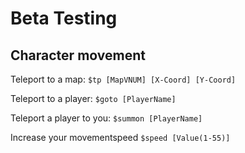 # Beta Testing

## Character movement
Teleport to a map:
`$tp [MapVNUM] [X-Coord] [Y-Coord]`

Teleport to a player:
`$goto [PlayerName]`

Teleport a player to you:
`$summon [PlayerName]`

Increase your movementspeed
`$speed [Value(1-55)]`

